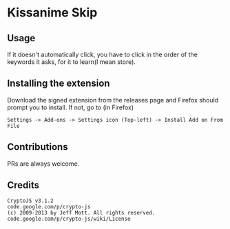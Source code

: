 # Kissanime Skip

## Usage
If it doesn't automatically click, you have to click in the order of the keywords it asks, for it to learn(I mean store).

## Installing the extension 
Download the signed extension from the releases page and Firefox should prompt you to install.
If not, go to (in Firefox)

`Settings -> Add-ons -> Settings icon (Top-left) -> Install Add on From File` 

## Contributions
PRs are always welcome.

## Credits
    CryptoJS v3.1.2
    code.google.com/p/crypto-js
    (c) 2009-2013 by Jeff Mott. All rights reserved.
    code.google.com/p/crypto-js/wiki/License

